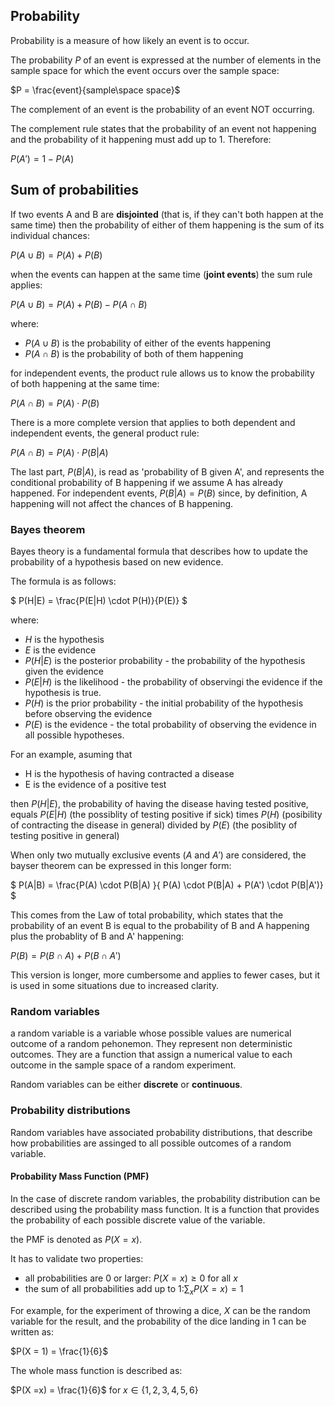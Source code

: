 ## Probability

Probability is a measure of how likely an event is to occur.

The probability $P$ of an event is expressed at the number of elements in the sample space for which the event occurs over the sample space:

$P = \frac{event}{sample\space space}$

The complement of an event is the probability of an event NOT occurring. 

The complement rule states that the probability of an event not happening and the probability of it happening must add up to 1. Therefore:

$P(A') = 1 - P(A)$

## Sum of probabilities 

If two events A and B are **disjointed** (that is, if they can't both happen at the same time) then the probability of either of them happening is the sum of its individual chances:

$P(A \cup B) = P(A) + P(B)$ 

when the events can happen at the same time (**joint events**) the sum rule applies:

$P(A \cup B)= P(A) + P(B) - P(A \cap B)$

where:
- $P(A \cup B)$ is the probability of either of the events happening
- $P(A \cap B)$ is the probability of both of them happening

for independent events, the product rule allows us to know the probability of both happening at the same time:


$P(A \cap B)= P(A) \cdot P(B)$

There is a more complete version that applies to both dependent and independent events, the general product rule:

$P(A \cap B)= P(A) \cdot P(B|A)$

The last part, $P(B|A)$, is read as 'probability of B given A', and represents the conditional probability of B happening if we assume A has already happened. For independent events, $P(B|A) = P(B)$ since, by definition, A happening will not affect the chances of B happening. 

### Bayes theorem

Bayes theory is a fundamental formula that describes how to update the probability of a hypothesis based on new evidence.

The formula is as follows:

$
P(H|E) = \frac{P(E|H) \cdot P(H)}{P(E)}
$

where:

- $H$ is the hypothesis
- $E$ is the evidence
- $P(H|E)$ is the posterior probability - the probability of the hypothesis given the evidence
- $P(E|H)$ is the likelihood - the probability of observingi the evidence if the hypothesis is true.
- $P(H)$ is the prior probability - the initial probability of the hypothesis before observing the evidence
- $P(E)$ is the evidence - the total probability of observing the evidence in all possible hypotheses.

For an example, asuming that 

- H is the hypothesis of having contracted a disease
- E is the evidence of a positive test
 
then $P(H|E)$, the probability of having the disease having tested positive, equals $P(E|H)$ (the possiblity of testing positive if sick) times $P(H)$ (posibility of contracting the disease in general) divided by $P(E)$ (the posiblity of testing positive in general)

When only two mutually exclusive events ($A$ and $A'$) are considered,  the bayser theorem can be expressed in this longer form:

$
P(A|B) = \frac{P(A) \cdot P(B|A) }{ P(A) \cdot P(B|A) + P(A') \cdot P(B|A')}
$

This comes from the Law of total probability, which states that the  probability of an event B is equal to the probability of B and A happening plus the probablity of B and A' happening:

$P(B) = P(B \cap A) + P(B \cap A')$

This version is longer, more cumbersome and applies to fewer cases, but it is used in some situations due to increased clarity.

### Random variables

a random variable is a variable whose possible values are numerical outcome of a random pehonemon. They represent non deterministic outcomes. They are a function that assign a numerical value to each outcome in the sample space of a random experiment.

Random variables can be either **discrete** or **continuous**.

### Probability distributions

Random variables have associated probability distributions, that describe how probabilities are assinged to all possible outcomes of a random variable.

#### Probability Mass Function (PMF)

In the case of discrete random variables, the probability distribution can be described using the probability mass function. It is a function that provides the probability of each possible discrete value of the variable.

the PMF is denoted as ${P(X = x)}$.

It has to validate two properties:

- all probabilities are 0 or larger: $P(X=x) \geq 0$ for all $x$
- the sum of all probabilities add up to 1:$\sum_xP(X =x) = 1$

For example, for the experiment of throwing a dice, $X$ can be the random variable for the result, and the probability of the dice landing in 1 can be written as:

$P(X = 1) = \frac{1}{6}$


The whole mass function is described as:

$P(X =x) = \frac{1}{6}$ for $x \in \{1,2,3,4,5,6\}$